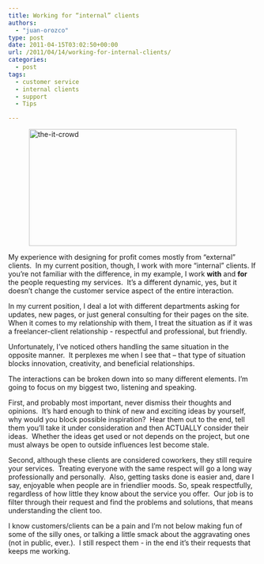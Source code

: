 ```yaml
---
title: Working for “internal” clients
authors: 
  - "juan-orozco"
type: post
date: 2011-04-15T03:02:50+00:00
url: /2011/04/14/working-for-internal-clients/
categories:
  - post
tags:
  - customer service
  - internal clients
  - support
  - Tips

---
```

 <img title="the-it-crowd" style="border-right:0;border-top:0;display:block;float:none;margin-left:auto;border-left:0;margin-right:auto;border-bottom:0;" height="236" alt="the-it-crowd" src="http://juanthedesigner.files.wordpress.com/2011/04/theitcrowd.jpg?resize=420%2C236" width="420" border="0" data-recalc-dims="1" />

My experience with designing for profit comes mostly from “external” clients.&#160; In my current position, though, I work with more “internal” clients. If you’re not familiar with the difference, in my example, I work **with** and **for** the people requesting my services.&#160; It’s a different dynamic, yes, but it doesn’t change the customer service aspect of the entire interaction.

In my current position, I deal a lot with different departments asking for updates, new pages, or just general consulting for their pages on the site.&#160; When it comes to my relationship with them, I treat the situation as if it was a freelancer-client relationship - respectful and professional, but friendly.

Unfortunately, I’ve noticed others handling the same situation in the opposite manner.&#160; It perplexes me when I see that – that type of situation blocks innovation, creativity, and beneficial relationships.

The interactions can be broken down into so many different elements. I’m going to focus on my biggest two, listening and speaking.

First, and probably most important, never dismiss their thoughts and opinions.&#160; It’s hard enough to think of new and exciting ideas by yourself, why would you block possible inspiration?&#160; Hear them out to the end, tell them you’ll take it under consideration and then ACTUALLY consider their ideas.&#160; Whether the ideas get used or not depends on the project, but one must always be open to outside influences lest become stale. 

Second, although these clients are considered coworkers, they still require your services.&#160; Treating everyone with the same respect will go a long way professionally and personally.&#160; Also, getting tasks done is easier and, dare I say, enjoyable when people are in friendlier moods. So, speak respectfully, regardless of how little they know about the service you offer.&#160; Our job is to filter through their request and find the problems and solutions, that means understanding the client too.

I know customers/clients can be a pain and I’m not below making fun of some of the silly ones, or talking a little smack about the aggravating ones (not in public, ever.).&#160; I still respect them - in the end it’s their requests that keeps me working.